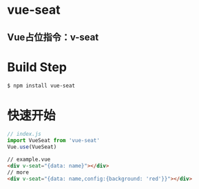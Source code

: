 # vue-seat

## Vue占位指令：v-seat

# Build Step

``` bash
$ npm install vue-seat
```

# 快速开始
``` js
// index.js
import VueSeat from 'vue-seat'
Vue.use(VueSeat)
```

``` html
// example.vue
<div v-seat="{data: name}"></div>
// more
<div v-seat="{data: name,config:{background: 'red'}}"></div>
```


 